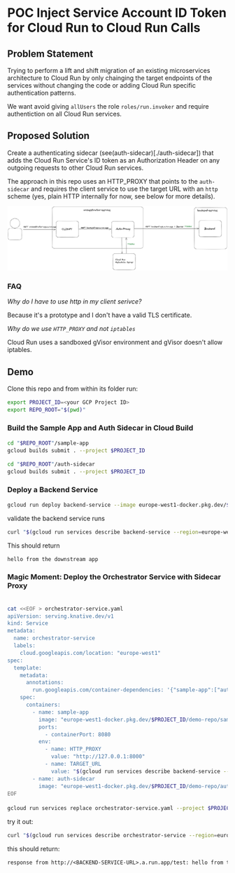 # POC Inject Service Account ID Token for Cloud Run to Cloud Run Calls

## Problem Statement

Trying to perform a lift and shift migration of an existing microservices architecture to Cloud Run by only chainging the 
target endpoints of the services without changing the code or adding Cloud Run specific authentication patterns.

We want avoid giving `allUsers` the role `roles/run.invoker` and require authentiction on all Cloud Run services.

## Proposed Solution

Create a authenticating sidecar (see(auth-sidecar)[./auth-sidecar]) that adds the Cloud Run Service's ID token as an Authorization Header on any outgoing requests to other Cloud Run services.

The approach in this repo uses an HTTP_PROXY that points to the `auth-sidecar` and requires the client service to use the target URL with an `http` scheme (yes, plain HTTP internally for now, see below for more details).

![Archtecture Sketch](./img/sketch.png)

### FAQ

*Why do I have to use http in my client serivce?*

Because it's a prototype and I don't have a valid TLS certificate.

*Why do we use `HTTP_PROXY` and not `iptables`*

Cloud Run uses a sandboxed gVisor environment and gVisor doesn't allow iptables.

## Demo

Clone this repo and from within its folder run:

```sh
export PROJECT_ID=<your GCP Project ID>
export REPO_ROOT="$(pwd)"
```

### Build the Sample App and Auth Sidecar in Cloud Build

```sh
cd "$REPO_ROOT"/sample-app
gcloud builds submit . --project $PROJECT_ID
```

```sh
cd "$REPO_ROOT"/auth-sidecar
gcloud builds submit . --project $PROJECT_ID
```

### Deploy a Backend Service

```sh
gcloud run deploy backend-service --image europe-west1-docker.pkg.dev/$PROJECT_ID/demo-repo/sample-app --region europe-west1 --no-allow-unauthenticated --project $PROJECT_ID
```

validate the backend service runs

```sh
curl "$(gcloud run services describe backend-service --region=europe-west1 --project=$PROJECT_ID --format="value(status.url)")/test" -H "Authorization: Bearer $(gcloud auth print-identity-token)"
```

This should return

```txt
hello from the downstream app
```

### Magic Moment: Deploy the Orchestrator Service with Sidecar Proxy

```sh

cat <<EOF > orchestrator-service.yaml
apiVersion: serving.knative.dev/v1
kind: Service
metadata:
  name: orchestrator-service
  labels:
    cloud.googleapis.com/location: "europe-west1"
spec:
  template:
    metadata:
      annotations:
        run.googleapis.com/container-dependencies: '{"sample-app":["auth-sidecar"]}'
    spec:
      containers:
        - name: sample-app
          image: "europe-west1-docker.pkg.dev/$PROJECT_ID/demo-repo/sample-app:latest"
          ports:
            - containerPort: 8080
          env:
            - name: HTTP_PROXY
              value: "http://127.0.0.1:8000"
            - name: TARGET_URL
              value: "$(gcloud run services describe backend-service --region=europe-west1 --project=$PROJECT_ID --format="value(status.url)" | awk '{gsub("https", "http"); print}')/test"
        - name: auth-sidecar
          image: "europe-west1-docker.pkg.dev/$PROJECT_ID/demo-repo/auth-sidecar:latest"
EOF

gcloud run services replace orchestrator-service.yaml --project $PROJECT_ID
```

try it out: 

```sh
curl "$(gcloud run services describe orchestrator-service --region=europe-west1 --project=$PROJECT_ID --format="value(status.url)")/test" -H "Authorization: Bearer $(gcloud auth print-identity-token)"
```

this should return:

```txt
response from http://<BACKEND-SERVICE-URL>.a.run.app/test: hello from the downstream app
```